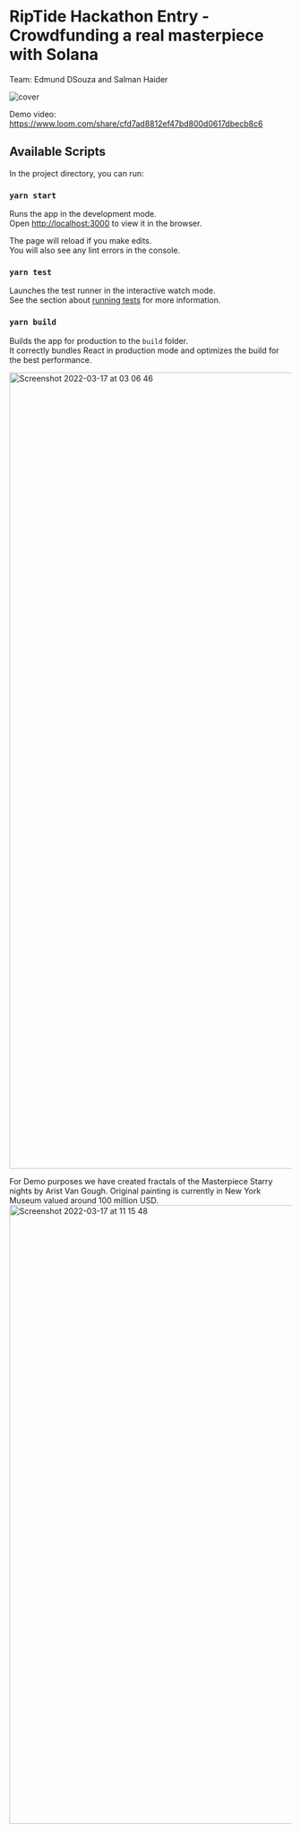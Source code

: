 # RipTide Hackathon Entry -Crowdfunding a real masterpiece with Solana 
Team: Edmund DSouza and Salman Haider

![cover](https://user-images.githubusercontent.com/861675/158785634-1352acfa-1261-41f6-b8c1-c5705e9822fb.png)

Demo video: https://www.loom.com/share/cfd7ad8812ef47bd800d0617dbecb8c6

## Available Scripts

In the project directory, you can run:

### `yarn start`

Runs the app in the development mode.\
Open [http://localhost:3000](http://localhost:3000) to view it in the browser.

The page will reload if you make edits.\
You will also see any lint errors in the console.

### `yarn test`

Launches the test runner in the interactive watch mode.\
See the section about [running tests](https://facebook.github.io/create-react-app/docs/running-tests) for more information.

### `yarn build`

Builds the app for production to the `build` folder.\
It correctly bundles React in production mode and optimizes the build for the best performance.


<img width="1422" alt="Screenshot 2022-03-17 at 03 06 46" src="https://user-images.githubusercontent.com/861675/158791521-22a29b16-6f45-4959-b324-65df8a05c1b4.png">

For Demo purposes we have created fractals of the Masterpiece Starry nights by Arist Van Gough. 
Original painting is currently in New York Museum valued around 100 million USD.
<img width="1105" alt="Screenshot 2022-03-17 at 11 15 48" src="https://user-images.githubusercontent.com/861675/158797806-afed346d-5b34-4950-b539-e3c4f2634c2d.png">
